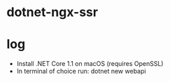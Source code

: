 # dotnet-ngx-ssr


# log
- Install .NET Core 1.1 on macOS (requires OpenSSL)
- In terminal of choice run: dotnet new webapi
